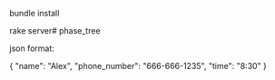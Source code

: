 bundle install

rake server# phase_tree


json format:

{
    "name": "Alex",
    "phone_number": "666-666-1235",
    "time": "8:30"
}